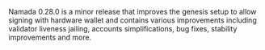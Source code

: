 Namada 0.28.0 is a minor release that improves the genesis setup to allow signing with hardware wallet and contains various improvements including validator liveness jailing, accounts simplifications, bug fixes, stability improvements and more.
<!--
    Add a summary for the release here.

    If you don't change this message, or if this file is empty, the release
    will not be created. -->

